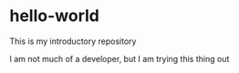 # hello-world
This is my introductory repository

I am not much of a developer, but I am trying this thing out
